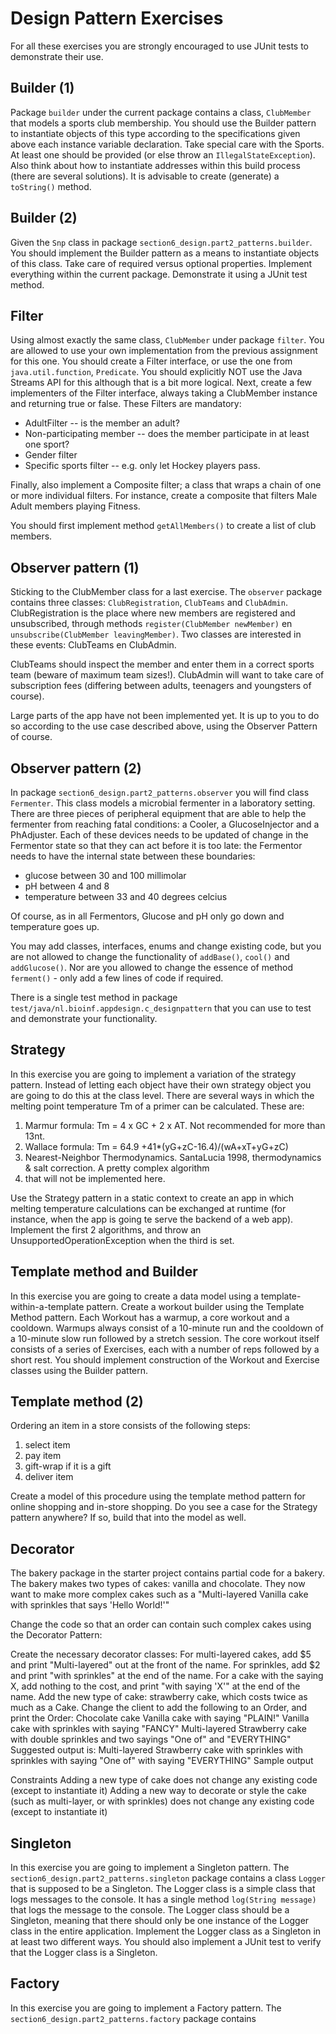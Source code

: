 # Design Pattern Exercises

For all these exercises you are strongly encouraged to use JUnit tests to demonstrate their use.


## Builder (1)

Package `builder` under the current package contains a class, `ClubMember` that models a sports club membership. 
You should use the Builder pattern to instantiate objects of this type according to the specifications given above 
each instance variable declaration. Take special care with the Sports. At least one should be provided (or else 
throw an `IllegalStateException`). Also think about how to instantiate addresses within this build process 
(there are several solutions).
It is advisable to create (generate) a `toString()` method.

## Builder (2)

Given the `Snp` class in package `section6_design.part2_patterns.builder`. You should implement the Builder pattern as a means to
instantiate objects of this class. Take care of required versus optional properties. 
Implement everything within the current package.
Demonstrate it using a JUnit test method.

## Filter

Using almost exactly the same class, `ClubMember` under package `filter`. You are allowed to use your own 
implementation from the previous assignment for this one.
You should create a Filter interface, or use the one from `java.util.function`, `Predicate`. 
You should explicitly NOT use the Java Streams API for this although that is a bit more logical.
Next, create a few implementers of the Filter interface, always taking a ClubMember instance and returning true 
or false. These Filters are mandatory:

- AdultFilter -- is the member an adult?
- Non-participating member -- does the member participate in at least one sport?
- Gender filter
- Specific sports filter -- e.g. only let Hockey players pass.

Finally, also implement a Composite filter; a class that wraps a chain of one or more individual filters. 
For instance, create a composite that filters Male Adult members playing Fitness.

You should first implement method `getAllMembers()` to create a list of club members.

## Observer pattern (1)

Sticking to the ClubMember class for a last exercise.
The `observer` package contains three classes: `ClubRegistration`, `ClubTeams` and `ClubAdmin`.
ClubRegistration is the place where new members are registered and unsubscribed, through methods 
`register(ClubMember newMember)` en `unsubscribe(ClubMember leavingMember)`.
Two classes are interested in these events: ClubTeams en ClubAdmin.

ClubTeams should inspect the member and enter them in a correct sports team (beware of maximum team sizes!). 
ClubAdmin will want to take care of subscription fees (differing between adults, teenagers and youngsters of course).

Large parts of the app have not been implemented yet. It is up to you to do so according to the use case described 
above, using the Observer Pattern of course.

## Observer pattern (2)

In package `section6_design.part2_patterns.observer` you will find class `Fermenter`. This class models a microbial fermenter
in a laboratory setting. There are three pieces of peripheral equipment that are able to help the fermenter from reaching
fatal conditions: a Cooler, a GlucoseInjector and a PhAdjuster. Each of these devices needs to be updated of change in the
Fermentor state so that they can act before it is too late: the Fermentor needs to have the internal state between these boundaries:

- glucose between 30 and 100 millimolar
- pH between 4 and 8
- temperature between 33 and 40 degrees celcius

Of course, as in all Fermentors, Glucose and pH only go down and temperature goes up.

You may add classes, interfaces, enums and change existing code, but you are not allowed to change
the functionality of `addBase()`, `cool()` and `addGlucose()`. Nor are you allowed to change the essence of
method `ferment()` - only add a few lines of code if required.

There is a single test method in package `test/java/nl.bioinf.appdesign.c_designpattern` that you can use to test and demonstrate
your functionality.

## Strategy

In this exercise you are going to implement a variation of the strategy pattern. Instead of letting each object 
have their own strategy object you are going to do this at the class level.
There are several ways in which the melting point temperature Tm of a primer can be calculated. These are: 

1. Marmur formula: Tm = 4 x GC + 2 x AT. Not recommended for more than 13nt.
2. Wallace formula: Tm = 64.9 +41*(yG+zC-16.4)/(wA+xT+yG+zC)
3. Nearest-Neighbor Thermodynamics. SantaLucia 1998, thermodynamics & salt correction. A pretty complex algorithm 
4. that will not be implemented here. 

Use the Strategy pattern in a static context to create an app in which melting temperature calculations can be 
exchanged at runtime (for instance, when the app is going te serve the backend of a web app). Implement the 
first 2 algorithms, and throw an UnsupportedOperationException when the third is set. 

## Template method and Builder

In this exercise you are going to create a data model using a template-within-a-template pattern.
Create a workout builder using the Template Method pattern. Each Workout has a warmup, a core workout and a cooldown. 
Warmups always consist of a 10-minute run and the cooldown of a 10-minute slow run followed by a stretch session.
The core workout itself consists of a series of Exercises, each with a number of reps followed by a short rest.
You should implement construction of the Workout and Exercise classes using the Builder pattern.

## Template method (2)

Ordering an item in a store consists of the following steps:  

1. select item
2. pay item
3. gift-wrap if it is a gift
4. deliver item

Create a model of this procedure using the template method pattern for online shopping and in-store shopping.
Do you see a case for the Strategy pattern anywhere? If so, build that into the model as well.


## Decorator

The bakery package in the starter project contains partial code for a bakery. The bakery makes two types of 
cakes: vanilla and chocolate. They now want to make more complex cakes such as a "Multi-layered Vanilla 
cake with sprinkles that says 'Hello World!'"

Change the code so that an order can contain such complex cakes using the Decorator Pattern:

Create the necessary decorator classes:
For multi-layered cakes, add $5 and print "Multi-layered" out at the front of the name.
For sprinkles, add $2 and print "with sprinkles" at the end of the name.
For a cake with the saying X, add nothing to the cost, and print "with saying 'X'" at the end of the name.
Add the new type of cake: strawberry cake, which costs twice as much as a Cake.
Change the client to add the following to an Order, and print the Order:
Chocolate cake
Vanilla cake with saying "PLAIN!"
Vanilla cake with sprinkles with saying "FANCY"
Multi-layered Strawberry cake with double sprinkles and two sayings "One of" and "EVERYTHING"
Suggested output is: Multi-layered Strawberry cake with sprinkles with sprinkles with saying "One of" with saying "EVERYTHING"
Sample output

Constraints
Adding a new type of cake does not change any existing code (except to instantiate it)
Adding a new way to decorate or style the cake (such as multi-layer, or with sprinkles) does not change any 
existing code (except to instantiate it)


## Singleton

In this exercise you are going to implement a Singleton pattern. The `section6_design.part2_patterns.singleton` 
package contains a class `Logger` that is supposed to be a Singleton.
The Logger class is a simple class that logs messages to the console. It has a single method `log(String message)`
that logs the message to the console. The Logger class should be a Singleton, meaning that there should only be one 
instance of the Logger class in the entire application. 
Implement the Logger class as a Singleton in at least two different ways.
You should also implement a JUnit test to verify that the Logger class is a Singleton.

## Factory

In this exercise you are going to implement a Factory pattern. 
The `section6_design.part2_patterns.factory` package contains

